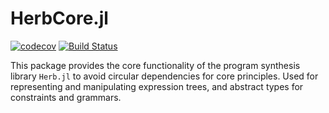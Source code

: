 # HerbCore.jl

[![codecov](https://codecov.io/github/Herb-AI/HerbCore.jl/graph/badge.svg?token=92CPVT1ZQU)](https://codecov.io/github/Herb-AI/HerbCore.jl)
[![Build Status](https://github.com/Herb-AI/HerbCore.jl/actions/workflows/CI.yml/badge.svg?branch=master)](https://github.com/Herb-AI/HerbCore.jl/actions/workflows/CI.yml?query=branch%3Amaster)

This package provides the core functionality of the program synthesis library `Herb.jl` to avoid circular dependencies for core principles. Used for representing and manipulating expression trees, and abstract types for constraints and grammars. 
